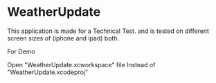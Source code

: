 # WeatherUpdate

This application is made for a Technical Test. and is tested on different screen sizes of (iphone and ipad) both.

For Demo

Open "WeatherUpdate.xcworkspace" file Instead of "WeatherUpdate.xcodeproj"
